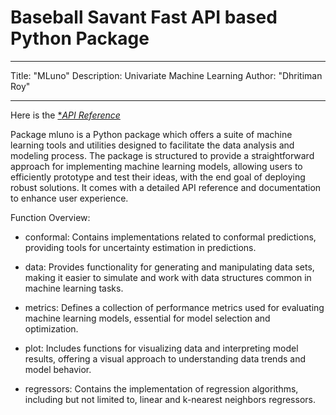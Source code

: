 # Baseball Savant Fast API based Python Package
---
Title: "MLuno"
Description: Univariate Machine Learning
Author: "Dhritiman Roy"

---

Here is the [**API Reference*](reference/index.qmd)

Package mluno is a Python package which offers a suite of machine learning tools and utilities designed to facilitate the data analysis and modeling process. The package is structured to provide a straightforward approach for implementing machine learning models, allowing users to efficiently prototype and test their ideas, with the end goal of deploying robust solutions. It comes with a detailed API reference and documentation to enhance user experience.

Function Overview:

- conformal: Contains implementations related to conformal predictions, providing tools for uncertainty estimation in predictions.

- data: Provides functionality for generating and manipulating data sets, making it easier to simulate and work with data structures common in machine learning tasks.

- metrics: Defines a collection of performance metrics used for evaluating machine learning models, essential for model selection and optimization.

- plot: Includes functions for visualizing data and interpreting model results, offering a visual approach to understanding data trends and model behavior.

- regressors: Contains the implementation of regression algorithms, including but not limited to, linear and k-nearest neighbors regressors.

